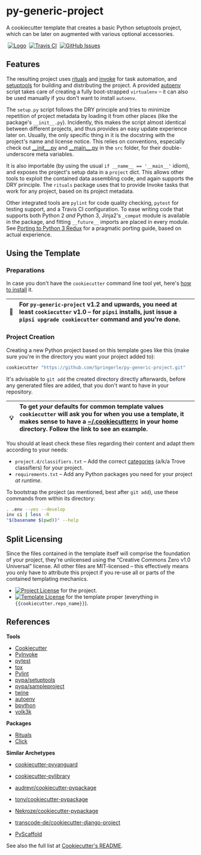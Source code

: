 # py-generic-project

A cookiecutter template that creates a basic Python setuptools project, which can be later on augmented with various optional accessories.

 [![Logo](https://raw.github.com/Springerle/springerle.github.io/master/static/img/logo-64.png)](http://springerle.github.io/)
 [![Travis CI](https://api.travis-ci.org/Springerle/py-generic-project.svg)](https://travis-ci.org/Springerle/py-generic-project)
 [![GitHub Issues](https://img.shields.io/github/issues/Springerle/py-generic-project.svg)](https://github.com/Springerle/py-generic-project/issues)


## Features

The resulting project uses
[rituals](https://github.com/jhermann/rituals)
and [invoke](https://github.com/pyinvoke/invoke/)
for task automation, and
[setuptools](https://bitbucket.org/pypa/setuptools)
for building and distributing the project.
A provided [autoenv](https://github.com/kennethreitz/autoenv) script takes care
of creating a fully boot-strapped `virtualenv` – it can also be used manually
if you don't want to install `autoenv`.

The `setup.py` script follows the DRY principle and tries to
minimize repetition of project metadata by loading it from other
places (like the package's `__init__.py`). Incidently, this makes
the script almost identical between different projects, and thus
provides an easy update experience later on. Usually, the only specific
thing in it is the docstring with the project's name and license notice.
This relies on conventions, especially check out
[\_\_init\_\_.py](https://github.com/Springerle/py-generic-project/blob/master/%7B%7Bcookiecutter.repo_name%7D%7D/src/%7B%7Bcookiecutter.pkg_name%7D%7D/__init__.py)
and
[\_\_main\_\_.py](https://github.com/Springerle/py-generic-project/blob/master/%7B%7Bcookiecutter.repo_name%7D%7D/src/%7B%7Bcookiecutter.pkg_name%7D%7D/__main__.py)
in the `src` folder, for their double-underscore meta variables.

It is also importable (by using the usual `if __name__ == '__main__'`
idiom), and exposes the project's setup data in a `project` dict.
This allows other tools to exploit the contained data assembling code,
and again supports the DRY principle. The `rituals` package
uses that to provide Invoke tasks that work for any project, based on
its project metadata.

Other integrated tools are `pylint` for code quality checking,
`pytest` for testing support, and a Travis CI configuration.
To ease writing code that supports both Python 2 _and_ Python 3,
Jinja2's `_compat` module is available in the package, and fitting
``__future__`` imports are placed in every module.
See [Porting to Python 3 Redux](http://lucumr.pocoo.org/2013/5/21/porting-to-python-3-redux/)
for a pragmatic porting guide, based on actual experience.


## Using the Template

### Preparations

In case you don't have the `cookiecutter` command line tool yet, here's
[how to install](https://github.com/Springerle/springerle.github.io#installing-the-cookiecutter-cli) it.

:loudspeaker: | For `py-generic-project` v1.2 and upwards, you need at least `cookiecutter` v1.0 – for `pipsi` installs, just issue a `pipsi upgrade cookiecutter` command and you're done.
---- | :----


### Project Creation

Creating a new Python project based on this template goes like this (make sure
you're in the directory you want your project added to):

```sh
cookiecutter "https://github.com/Springerle/py-generic-project.git"
```

It's advisable to `git add` the created directory directly afterwards, before any
generated files are added, that you don't want to have in your repository.

:bulb: | To get *your* defaults for common template values `cookiecutter` will ask you for when you use a template, it makes sense to have a [~/.cookiecutterrc](https://github.com/jhermann/ruby-slippers/blob/master/home/.cookiecutterrc) in your home directory. Follow the link to see an example.
---- | :----

You should at least check these files regarding their content and adapt them according to your needs:

 * ``project.d/classifiers.txt`` – Add the correct [categories](http://pypi.python.org/pypi?:action=list_classifiers) (a/k/a Trove classifiers) for your project.
 * ``requirements.txt`` – Add any Python packages you need for your project _at runtime_.

To bootstrap the project (as mentioned, best after `git add`), use these commands from within its directory:

```sh
. .env --yes --develop
inv ci | less -R
"$(basename $(pwd))" --help
```

## Split Licensing

Since the files contained in the template itself will comprise the foundation of your project,
they're unlicensed using the “Creative Commons Zero v1.0 Universal” license.
All other files are MIT-licensed – this effectively means you only have to attribute this project
if you re-use all or parts of the contained templating mechanics.

* [![Project License](http://img.shields.io/badge/license-MIT-red.svg)](https://github.com/Springerle/py-generic-project/blob/master/LICENSE_MIT) for the project.
* [![Template License](http://img.shields.io/badge/license-CC0-blue.svg)](https://github.com/Springerle/py-generic-project/blob/master/LICENSE_CC0) for the template proper (everything in `{{cookiecutter.repo_name}}`).


## References

**Tools**


* [Cookiecutter](http://cookiecutter.readthedocs.org/en/latest/)
* [PyInvoke](http://www.pyinvoke.org/)
* [pytest](http://pytest.org/latest/contents.html)
* [tox](https://tox.readthedocs.org/en/latest/)
* [Pylint](http://docs.pylint.org/)
* [pypa/setuptools](https://bitbucket.org/pypa/setuptools)
* [pypa/sampleproject](https://github.com/pypa/sampleproject)
* [twine](https://github.com/pypa/twine#twine)
* [autoenv](https://github.com/kennethreitz/autoenv)
* [bpython](http://docs.bpython-interpreter.org/)
* [yolk3k](https://github.com/myint/yolk#yolk)

**Packages**

* [Rituals](https://jhermann.github.io/rituals)
* [Click](http://click.pocoo.org/)

**Similar Archetypes**

* [cookiecutter-pyvanguard](https://github.com/robinandeer/cookiecutter-pyvanguard)
* [cookiecutter-pylibrary](https://github.com/ionelmc/cookiecutter-pylibrary)
* [audreyr/cookiecutter-pypackage](https://github.com/audreyr/cookiecutter-pypackage)
* [tony/cookiecutter-pypackage](https://github.com/tony/cookiecutter-pypackage)
* [Nekroze/cookiecutter-pypackage](https://github.com/Nekroze/cookiecutter-pypackage)
* [transcode-de/cookiecutter-django-project](https://github.com/transcode-de/cookiecutter-django-project)

* [PyScaffold](https://github.com/blue-yonder/pyscaffold)

See also the full list at [Cookiecutter's README](https://github.com/audreyr/cookiecutter#python).
